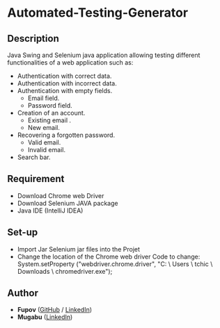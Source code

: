 # Automated-Testing-Generator

## Description

Java Swing and Selenium java application allowing testing different functionalities of a web application such as:

  - Authentication with correct data.
  - Authentication with incorrect data.
  - Authentication with empty fields.
      - Email field.
      - Password field.
  - Creation of an account.
      - Existing email .
      - New email.
  - Recovering a forgotten password.
      - Valid email.
      - Invalid email.
  - Search bar.
## Requirement

- Download Chrome web Driver
- Download Selenium JAVA package
- Java IDE (IntelliJ IDEA)
## Set-up
- Import Jar Selenium jar files into the Projet
- Change the location of the Chrome web driver
  Code to change: System.setProperty ("webdriver.chrome.driver", "C: \\ Users \\ tchic \\ Downloads \\ chromedriver.exe");

## Author
* **Fupov** ([GitHub](https://github.com/Fupov/) / [LinkedIn](https://www.linkedin.com/in/tchich-aymane/))
* **Mugabu** ([LinkedIn](https://www.linkedin.com/in/yassine-kifane-a124471ab/))
